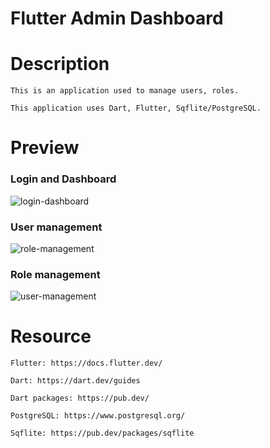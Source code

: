 # Flutter Admin Dashboard

# Description

    This is an application used to manage users, roles.
    
    This application uses Dart, Flutter, Sqflite/PostgreSQL.

# Preview

### Login and Dashboard
![login-dashboard](https://user-images.githubusercontent.com/68579816/155870400-9e704adb-857e-4d36-a4f3-47275806d58d.png "Login and Dashboard")

### User management
![role-management](https://user-images.githubusercontent.com/68579816/155870416-b19cf331-f8fe-463c-9aec-50b5ff53bcb1.png "Role management")

### Role management
![user-management](https://user-images.githubusercontent.com/68579816/155870431-684184a6-3f2a-4ad1-889e-68026676bc42.png "Role management")

# Resource

    Flutter: https://docs.flutter.dev/

    Dart: https://dart.dev/guides

    Dart packages: https://pub.dev/
    
    PostgreSQL: https://www.postgresql.org/
    
    Sqflite: https://pub.dev/packages/sqflite
    
    
    
    
